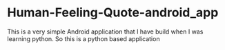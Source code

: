 # Human-Feeling-Quote-android_app

This is a very simple Android application that I have build when I was learning python.
So this is a python based application
